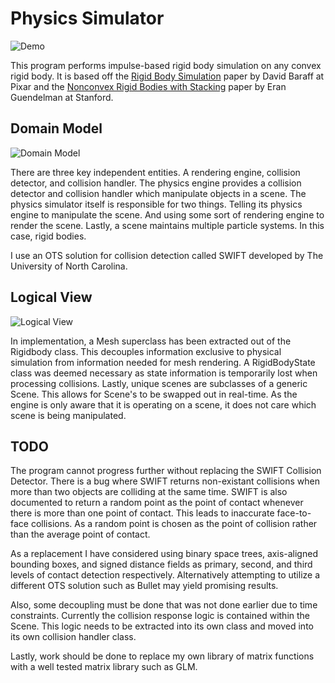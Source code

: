 # Physics Simulator

![Demo](https://i.gyazo.com/436580f7238fbbf30f13cc567b47d55f.gif)

This program performs impulse-based rigid body simulation on any convex rigid body. It is based off the [Rigid Body Simulation](http://www.pixar.com/companyinfo/research/pbm2001/pdf/notesg.pdf) paper by David Baraff at Pixar and the [Nonconvex Rigid Bodies with Stacking](http://graphics.stanford.edu/papers/rigid_bodies-sig03/) paper by Eran Guendelman at Stanford.

## Domain Model

![Domain Model](http://i390.photobucket.com/albums/oo349/thebirdislost54/physDomain03_zpshy81asa0.png~original)

There are three key independent entities. A rendering engine, collision detector, and collision handler. 
The physics engine provides a collision detector and collision handler which manipulate objects in a scene.
The physics simulator itself is responsible for two things. Telling its physics engine to manipulate the scene.
And using some sort of rendering engine to render the scene. Lastly, a scene maintains multiple particle systems. 
In this case, rigid bodies.

I use an OTS solution for collision detection called SWIFT developed by The University of North Carolina.

## Logical View

![Logical View](http://i390.photobucket.com/albums/oo349/thebirdislost54/physLogical02_zpsrxkgc9tv.png~original)

In implementation, a Mesh superclass has been extracted out of the Rigidbody class. 
This decouples information exclusive to physical simulation from information needed for mesh rendering.
A RigidBodyState class was deemed necessary as state information is temporarily lost when processing collisions.
Lastly, unique scenes are subclasses of a generic Scene. This allows for Scene's to be swapped out in real-time.
As the engine is only aware that it is operating on a scene, it does not care which scene is being manipulated.

## TODO

The program cannot progress further without replacing the SWIFT Collision Detector. 
There is a bug where SWIFT returns non-existant collisions when more than two objects are colliding at the same time.
SWIFT is also documented to return a random point as the point of contact whenever there is more than one point of contact.
This leads to inaccurate face-to-face collisions. As a random point is chosen as the point of collision rather than the average point of contact.

As a replacement I have considered using binary space trees, axis-aligned bounding boxes, and signed distance fields as primary, second, and third levels of contact detection respectively. Alternatively attempting to utilize a different OTS solution such as Bullet may yield promising results.

Also, some decoupling must be done that was not done earlier due to time constraints. Currently the collision response logic is contained within the Scene. This logic needs to be extracted into its own class and moved into its own collision handler class.

Lastly, work should be done to replace my own library of matrix functions with a well tested matrix library such as GLM.
